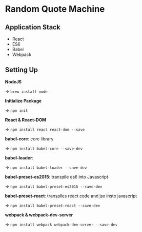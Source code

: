 # Random Quote Machine
## Application Stack
- React
- ES6
- Babel
- Webpack
## Setting Up
**NodeJS**

=> `brew install node`

**Initialize Package**

=> `npm init`

**React & React-DOM**

=> `npm install react react-dom --save`

**babel-core**: core library

=> `npm install babel-core --save-dev`

**babel-loader**: 

=> `npm install babel-loader --save-dev`

**babel-preset-es2015**: transpile es6 into Javascript

=> `npm install babel-preset-es2015 --save-dev`

**babel-preset-react**: transpiles react code and jsx insto javascript

=> `npm install babel-preset-react --save-dev`

**webpack & webpack-dev-server**

=> `npm install webpack webpack-dev-server --save-dev`

